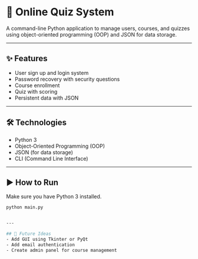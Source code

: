 # 🎯 Online Quiz System

A command-line Python application to manage users, courses, and quizzes using object-oriented programming (OOP) and JSON for data storage.

---

## ✨ Features
- User sign up and login system
- Password recovery with security questions
- Course enrollment
- Quiz with scoring
- Persistent data with JSON

---

## 🛠 Technologies
- Python 3
- Object-Oriented Programming (OOP)
- JSON (for data storage)
- CLI (Command Line Interface)

---

## ▶️ How to Run

Make sure you have Python 3 installed.

```bash
python main.py


---

## 🚀 Future Ideas
- Add GUI using Tkinter or PyQt
- Add email authentication
- Create admin panel for course management

